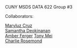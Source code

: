CUNY MSDS DATA 622 Group #3

Collaborators:

[Maryluz Cruz](https://github.com/Luz917)  
[Samantha Deokinanan](https://github.com/greeneyefirefly/)  
[Amber Ferger](https://github.com/amberferger)
[Tony Mei](https://github.com/Sizzlo)   
[Charlie Rosemond](https://github.com/chrosemo) 
